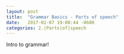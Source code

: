 ```yaml
---
layout: post
title:  "Grammar Basics - Parts of speech"
date:   2017-02-07 19:08:44 -0600
categories: 2.|Parts|of|speech
---
```


Intro to grammar!
